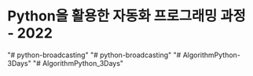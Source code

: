 # Python을 활용한 자동화 프로그래밍 과정 - 2022
"# python-broadcasting" 
"# python-broadcasting" 
"# AlgorithmPython-3Days" 
"# AlgorithmPython_3Days" 
